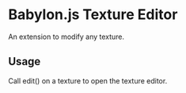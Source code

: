 # Babylon.js Texture Editor

An extension to modify any texture.

## Usage
Call edit() on a texture to open the texture editor.